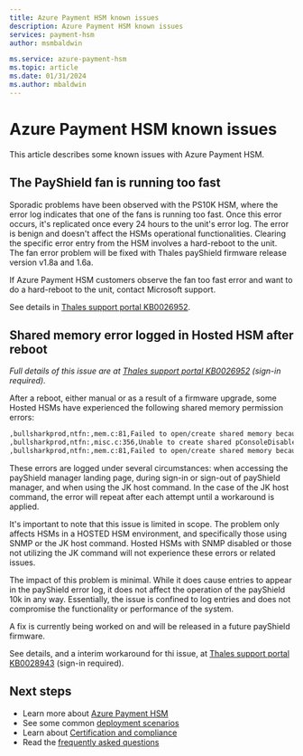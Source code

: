 ```yaml
---
title: Azure Payment HSM known issues
description: Azure Payment HSM known issues
services: payment-hsm
author: msmbaldwin

ms.service: azure-payment-hsm
ms.topic: article
ms.date: 01/31/2024
ms.author: mbaldwin
---
```


# Azure Payment HSM known issues

This article describes some known issues with Azure Payment HSM.

## The PayShield fan is running too fast

Sporadic problems have been observed with the PS10K HSM, where the error log indicates that one of the fans is running too fast. Once this error occurs, it's replicated once every 24 hours to the unit's error log. The error is benign and doesn't affect the HSMs operational functionalities. Clearing the specific error entry from the HSM involves a hard-reboot to the unit. The fan error problem will be fixed with Thales payShield firmware release version v1.8a and 1.6a.  

If Azure Payment HSM customers observe the fan too fast error and want to do a hard-reboot to the unit, contact Microsoft support.

See details in [Thales support portal KB0026952](https://supportportal.thalesgroup.com/csm?sys_kb_id=6fe423cec319259063ec26359901310c&id=kb_article_view&sysparm_rank=1&sysparm_tsqueryId=18143570dba96d544f917828f496190c&sysparm_article=KB0026952).

## Shared memory error logged in Hosted HSM after reboot

*Full details of this issue are at [Thales support portal KB0026952](https://supportportal.thalesgroup.com/csm?id=kb_article_view&sys_kb_id=ae8f0d9283b41a10fc177e126daad306&sysparm_article=KB0028943) (sign-in required).*

After a reboot, either manual or as a result of a firmware upgrade, some Hosted HSMs have experienced the following shared memory permission errors:

```bash
,bullsharkprod,ntfn:,mem.c:81,Failed to open/create shared memory because Permission denied
,bullsharkprod,ntfn:,misc.c:356,Unable to create shared pConsoleDisabledByGUI because No such file or directory
,bullsharkprod,ntfn:,mem.c:81,Failed to open/create shared memory because Permission denied
```

These errors are logged under several circumstances: when accessing the payShield manager landing page, during sign-in or sign-out of payShield manager, and when using the JK host command. In the case of the JK host command, the error will repeat after each attempt until a workaround is applied.

It's important to note that this issue is limited in scope. The problem only affects HSMs in a HOSTED HSM environment, and specifically those using SNMP or the JK host command. Hosted HSMs with SNMP disabled or those not utilizing the JK command will not experience these errors or related issues.

The impact of this problem is minimal. While it does cause entries to appear in the payShield error log, it does not affect the operation of the payShield 10k in any way. Essentially, the issue is confined to log entries and does not compromise the functionality or performance of the system.

A fix is currently being worked on and will be released in a future payShield firmware.

See details, and a interim workaround for thi issue, at [Thales support portal KB0028943](https://supportportal.thalesgroup.com/csm?id=kb_article_view&sys_kb_id=ae8f0d9283b41a10fc177e126daad306&sysparm_article=KB0028943) (sign-in required).

## Next steps

- Learn more about [Azure Payment HSM](overview.md)
- See some common [deployment scenarios](deployment-scenarios.md)
- Learn about [Certification and compliance](certification-compliance.md)
- Read the [frequently asked questions](faq.yml)
